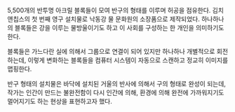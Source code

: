 5,500개의 반투명 아크릴 블록들이 모여 반구의 형태를 이루며 허공을 점유한다. 김치앤칩스의 첫 번째 영구 설치물로 낙동강 물 문화원의 소장품으로 제작되었다. 
하나하나의 블록들은 강을 이루는 물방울이기도 하고 이 사회를 구성하는 한 개인을 의미하기도 한다. 

블록들은 가느다란 실에 의해서 그룹으로 연결이 되어 있지만 하나하나 개별적으로 회전하는데, 이렇게 변화하는 블록들을 컴퓨터 시스템이 자동으로 스캔하고 정교히 이미지를 맵핑한다. 

반구 형태의 설치물은 바닥에 설치된 거울의 반사에 의해서 구의 형태로 완성이 되는데, 작가는 인간이 만드는 불완전함이 다시 인간에 의해, 환경에 의해 완전에 가까워지기도 멀어지기도 하는 현상을 표현하고자 했다. 